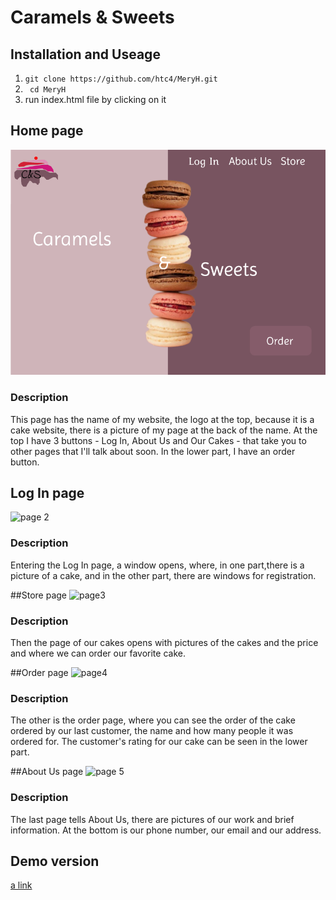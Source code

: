 # Caramels & Sweets

## Installation and Useage
1. ```git clone https://github.com/htc4/MeryH.git```
2. ``` cd MeryH```
3. run index.html file by  clicking on it 
## Home page
![alt text](<./image/Screenshot from 2024-02-20 09-47-33.png>)

### Description
This page has the name of my website, the logo at the top, because it is a cake website, 
there is a picture of my page at the back of the name. At the top I have 3 buttons - Log In,
About Us and Our Cakes - that take you to other pages that I'll talk about soon.
In the lower part, I have an order button.

## Log In page
![page 2](https://github.com/htc4/MeriH/assets/159127762/16ca27fa-edf2-4a3d-bdee-25561d1c27b1)

### Description
Entering the Log In page, a window opens, where, in one part,there is a picture of a cake,
and in the other part, there are windows for registration․

##Store page
![page3](https://github.com/htc4/MeriH/assets/159127762/9dad3ba9-6462-4e9a-96df-590a8e20729e)

### Description
Then the page of our cakes opens with pictures of the cakes and the price
and where we can order our favorite cake.

##Order page
![page4](https://github.com/htc4/MeriH/assets/159127762/597859b2-870a-4f31-bc8f-276f77523095)

### Description
The other is the order page, where you can see the order of the
cake ordered by our last customer, the name and how many people
it was ordered for. The customer's rating for our cake can be seen in the lower part.

##About Us page
![page 5](https://github.com/htc4/MeriH/assets/159127762/a55783fc-c4f0-4340-9599-1dbc18438f1a)

### Description
The last page tells About Us, there are pictures of our
work and brief information. At the bottom is our phone
number, our email and our address.

## Demo version
[a link](https://www.figma.com/proto/4HKXC8HGMSTs4PuVJgAfje/Untitled?type=design&node-id=700-5&t=MZwBUMu2PG0t2Pjy-0&scaling=min-zoom&page-id=700%3A2&starting-point-node-id=700%3A5&prev-org-id=external-teams)
